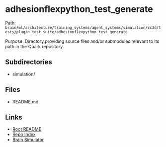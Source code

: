 # adhesionflexpython_test_generate

Path: `brain/ml/architecture/training_systems/agent_systems/simulation/cc3d/tests/plugin_test_suite/adhesionflexpython_test_generate`

Purpose: Directory providing source files and/or submodules relevant to its path in the Quark repository.

## Subdirectories
- simulation/

## Files
- README.md

## Links
- [Root README](../../../../../../../../../README.md)
- [Repo Index](../../../../../../../../../repo_index.json)
- [Brain Simulator](../../../../../../../../../brain/architecture/brain_simulator.py)
